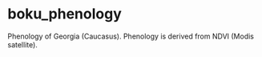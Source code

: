 # boku_phenology
Phenology of Georgia (Caucasus). Phenology is derived from NDVI (Modis satellite).
